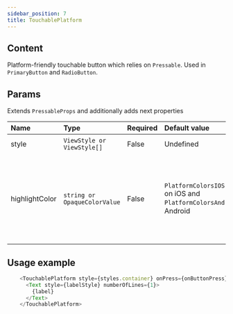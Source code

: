 ```yaml
---
sidebar_position: 7
title: TouchablePlatform
---
```


## Content
Platform-friendly touchable button which relies on `Pressable`.
Used in `PrimaryButton` and `RadioButton`.

## Params
Extends `PressableProps` and additionally adds next properties

| Name            | Type           | Required       | Default value  | Description
|:----------------|:---------------|:---------------|:---------------|:---------------------------    
| style           | `ViewStyle or ViewStyle[]`      | False          | Undefined             | Style of button
| highlightColor  | `string or OpaqueColorValue`    | False          | `PlatformColorsIOS.quaternarySystemFill` on iOS and `PlatformColorsAndroid.primaryLight` on Android   | Highlight color used as ripple color on Android and when pressed background color on iOS

## Usage example

```typescript jsx
    <TouchablePlatform style={styles.container} onPress={onButtonPress}>
      <Text style={labelStyle} numberOfLines={1}>
        {label}
      </Text>
    </TouchablePlatform>
```
